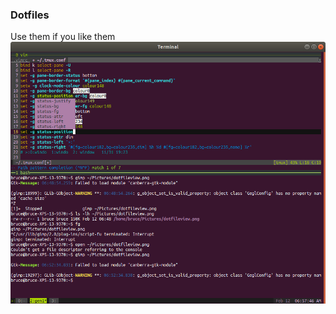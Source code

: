 ### Dotfiles

Use them if you like them
![What it looks like](https://github.com/mrmod/dotfiles/raw/master/fullview.png)
